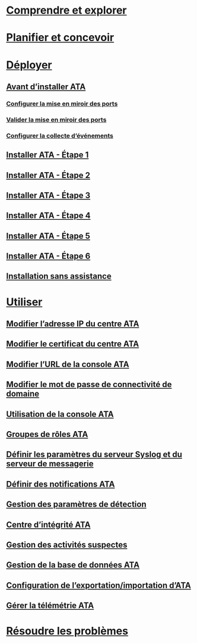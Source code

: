 # [Comprendre et explorer](/advanced-threat-analytics/understand-explore/what-is-ata)
# [Planifier et concevoir](/advanced-threat-analytics/plan-design/ata-architecture)
# [Déployer](preinstall-ata.md)
## [Avant d’installer ATA](preinstall-ata.md)
### [Configurer la mise en miroir des ports](configure-port-mirroring.md)
### [Valider la mise en miroir des ports](validate-port-mirroring.md)
### [Configurer la collecte d’événements](configure-event-collection.md)
## [Installer ATA - Étape 1](install-ata-step1.md)
## [Installer ATA - Étape 2](install-ata-step2.md)
## [Installer ATA - Étape 3](install-ata-step3.md)
## [Installer ATA - Étape 4](install-ata-step4.md)
## [Installer ATA - Étape 5](install-ata-step5.md)
## [Installer ATA - Étape 6](install-ata-step6.md)
## [Installation sans assistance](ata-silent-installation.md)
# [Utiliser](modifying-ata-config-centerip.md)
## [Modifier l’adresse IP du centre ATA](modifying-ata-config-centerip.md)
## [Modifier le certificat du centre ATA](modifying-ata-config-centercert.md)
## [Modifier l’URL de la console ATA](modifying-ata-config-consoleurl.md)
## [Modifier le mot de passe de connectivité de domaine](modifying-ata-config-dcpassword.md)
## [Utilisation de la console ATA](working-with-ata-console.md)
## [Groupes de rôles ATA](ata-role-groups.md)
## [Définir les paramètres du serveur Syslog et du serveur de messagerie](setting-syslog-email-server-settings.md)
## [Définir des notifications ATA](setting-ata-alerts.md)
## [Gestion des paramètres de détection](working-with-detection-settings.md)
## [Centre d’intégrité ATA](ata-health-center.md)
## [Gestion des activités suspectes](working-with-suspicious-activities.md)
## [Gestion de la base de données ATA](ata-database-management.md)
## [Configuration de l’exportation/importation d’ATA](ata-configuration-file.md)
## [Gérer la télémétrie ATA](manage-telemetry-settings.md)
# [Résoudre les problèmes](/advanced-threat-analytics/troubleshoot/troubleshooting-ata-known-errors)


<!--HONumber=Nov16_HO5-->



